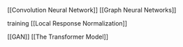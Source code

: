 [[Convolution Neural Network]]
[[Graph Neural Networks]]



training 
[[Local Response Normalization]]

[[GAN]]
[[The Transformer Model]]

